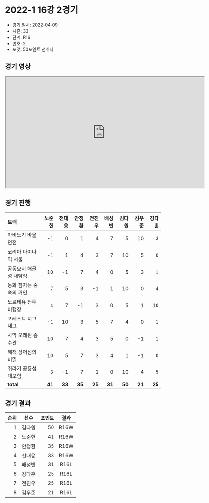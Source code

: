 # 2022-1 16강 2경기

- 경기 일시: 2022-04-09
- 시즌: 33
- 단계: R16
- 번호: 2
- 포맷: 50포인트 선취제





## 경기 영상
<iframe width="640" height="360" allow="fullscreen;"
src="https://www.youtube.com/embed/VeDxFem5OEQ">
</iframe>

## 경기 진행

| 트랙 | 노준현 | 전대웅 | 안정환 | 전진우 | 배성빈 | 김다원 | 김우준 | 강다훈 |
|:---|---:|---:|---:|---:|---:|---:|---:|---:|
| 마비노기 바올 던전 | -1 | 0 | 1 | 4 | 7 | 5 | 10 | 3 |
| 코리아 다이나믹 서울 | -1 | 1 | 4 | 3 | 7 | 10 | 5 | 0 |
| 공동묘지 해골성 대탐험 | 10 | -1 | 7 | 4 | 0 | 5 | 3 | 1 |
| 동화 잠자는 숲속의 거인 | 7 | 5 | 3 | -1 | 1 | 10 | 0 | 4 |
| 노르테유 전투비행장 | 4 | 7 | -1 | 3 | 0 | 5 | 1 | 10 |
| 포레스트 지그재그 | -1 | 10 | 3 | 5 | 7 | 4 | 0 | 1 |
| 사막 오래된 송수관 | 10 | 7 | 4 | 3 | 5 | 0 | -1 | 1 |
| 해적 상어섬의 비밀 | 10 | 5 | 7 | 3 | 4 | 1 | -1 | 0 |
| 쥐라기 공룡섬 대모험 | 3 | -1 | 7 | 1 | 0 | 10 | 4 | 5 |
| __total__ | __41__ | __33__ | __35__ | __25__ | __31__ | __50__ | __21__ | __25__ |




## 경기 결과

| 순위 | 선수 | 포인트 | 결과 |
|---:|:---:|---:|:---:|
| 1 | 김다원 | 50 | R16W |
| 2 | 노준현 | 41 | R16W |
| 3 | 안정환 | 35 | R16W |
| 4 | 전대웅 | 33 | R16W |
| 5 | 배성빈 | 31 | R16L |
| 6 | 강다훈 | 25 | R16L |
| 7 | 전진우 | 25 | R16L |
| 8 | 김우준 | 21 | R16L |

